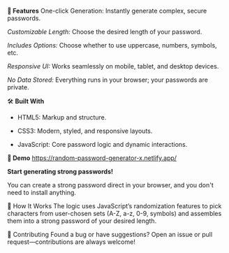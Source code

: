 **🚀 Features**
One-click Generation: Instantly generate complex, secure passwords.

_Customizable Length:_ Choose the desired length of your password.

_Includes Options:_ Choose whether to use uppercase, numbers, symbols, etc.

_Responsive UI:_ Works seamlessly on mobile, tablet, and desktop devices.

_No Data Stored:_ Everything runs in your browser; your passwords are private.


🛠️ **Built With**
- HTML5: Markup and structure.

- CSS3: Modern, styled, and responsive layouts.

- JavaScript: Core password logic and dynamic interactions.


**📸 Demo**
 https://random-password-generator-x.netlify.app/

**Start generating strong passwords!**

You can create a strong password direct in your browser, and you don't need to install anything.

🧠 How It Works
The logic uses JavaScript’s randomization features to pick characters from user-chosen sets (A-Z, a-z, 0-9, symbols) and assembles them into a strong password of your desired length.

🤝 Contributing
Found a bug or have suggestions? Open an issue or pull request—contributions are always welcome!

